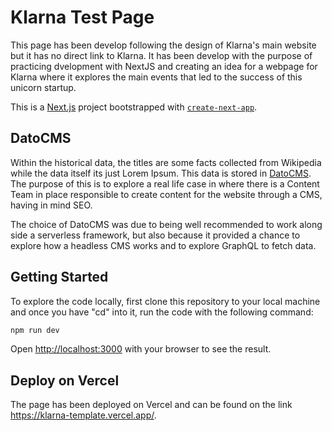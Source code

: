 # Klarna Test Page

This page has been develop following the design of Klarna's main website but it has no direct link to Klarna. It has been develop with the purpose of practicing dvelopment with NextJS and creating an idea for a webpage for Klarna where it explores the main events that led to the success of this unicorn startup.

This is a [Next.js](https://nextjs.org/) project bootstrapped with [`create-next-app`](https://github.com/vercel/next.js/tree/canary/packages/create-next-app).

## DatoCMS

Within the historical data, the titles are some facts collected from Wikipedia while the data itself its just Lorem Ipsum. This data is stored in [DatoCMS](https://www.datocms.com/). The purpose of this is to explore a real life case in where there is a Content Team in place responsible to create content for the website through a CMS, having in mind SEO.

The choice of DatoCMS was due to being well recommended to work along side a serverless framework, but also because it provided a chance to explore how a headless CMS works and to explore GraphQL to fetch data.

## Getting Started

To explore the code locally, first clone this repository to your local machine and once you have "cd" into it, run the code with the following command: 

```bash
npm run dev
```

Open [http://localhost:3000](http://localhost:3000) with your browser to see the result.


## Deploy on Vercel

The page has been deployed on Vercel and can be found on the link https://klarna-template.vercel.app/.
